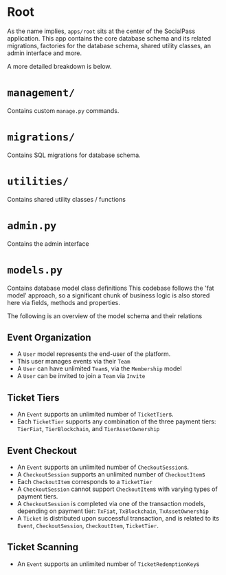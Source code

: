 # Root
As the name implies, `apps/root` sits at the center of the SocialPass application.
This app contains the core database schema and its related migrations, factories for the database schema, shared utility classes, an admin interface and more.

A more detailed breakdown is below.

# `management/`
Contains custom `manage.py` commands.

# `migrations/`
Contains SQL migrations for database schema.

# `utilities/`
Contains shared utility classes / functions

# `admin.py`
Contains the admin interface

# `models.py`
Contains database model class definitions
This codebase follows the 'fat model' approach, so a significant chunk of business logic is also stored here via fields, methods and properties.

The following is an overview of the model schema and their relations

## Event Organization
- A `User` model represents the end-user of the platform.
- This user manages events via their `Team`
- A `User` can have unlimited `Team`s, via the `Membership` model
- A `User` can be invited to join a `Team` via `Invite`

## Ticket Tiers
- An `Event` supports an unlimited number of `TicketTier`s.
- Each `TicketTier` supports any combination of the three payment tiers: `TierFiat`, `TierBlockchain`, and `TierAssetOwnership`

## Event Checkout
- An `Event` supports an unlimited number of `CheckoutSession`s.
- A `CheckoutSession` supports an unlimited number of `CheckoutItem`s
- Each `CheckoutItem` corresponds to a `TicketTier`
- A `CheckoutSession` cannot support  `CheckoutItem`s with varying types of payment tiers.
- A `CheckoutSession` is completed via one of the transaction models, depending on payment tier: `TxFiat`, `TxBlockchain`, `TxAssetOwnership`
- A `Ticket` is distributed upon successful transaction, and is related to its `Event`, `CheckoutSession`, `CheckoutItem`, `TicketTier`.

## Ticket Scanning
- An `Event` supports an unlimited number of `TicketRedemptionKey`s